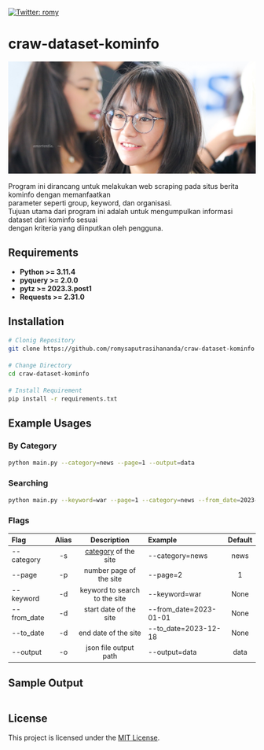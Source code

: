 [![Twitter: romy](https://img.shields.io/twitter/follow/RomySihananda)](https://twitter.com/RomySihananda)

# craw-dataset-kominfo

![](https://raw.githubusercontent.com/RomySaputraSihananda/RomySaputraSihananda/main/images/GBnPRZmbgAABJA8.jpeg)

Program ini dirancang untuk melakukan web scraping pada situs berita kominfo dengan memanfaatkan </br>parameter seperti group, keyword, dan organisasi. </br>Tujuan utama dari program ini adalah untuk mengumpulkan informasi dataset dari kominfo sesuai </br>dengan kriteria yang diinputkan oleh pengguna.

## Requirements

- **Python >= 3.11.4**
- **pyquery >= 2.0.0**
- **pytz >= 2023.3.post1**
- **Requests >= 2.31.0**

## Installation

```sh
# Clonig Repository
git clone https://github.com/romysaputrasihananda/craw-dataset-kominfo

# Change Directory
cd craw-dataset-kominfo

# Install Requirement
pip install -r requirements.txt
```

## Example Usages

### By Category

```bash
python main.py --category=news --page=1 --output=data
```

### Searching

```bash
python main.py --keyword=war --page=1 --category=news --from_date=2023-01-01 --to_date=2023-12-18 --output=data
```

### Flags

| Flag        | Alias |             Description             | Example                | Default |
| :---------- | :---: | :---------------------------------: | :--------------------- | :-----: |
| --category  |  -s   | [category](Category.md) of the site | --category=news        |  news   |
| --page      |  -p   |       number page of the site       | --page=2               |    1    |
| --keyword   |  -d   |    keyword to search to the site    | --keyword=war          |  None   |
| --from_date |  -d   |       start date of the site        | --from_date=2023-01-01 |  None   |
| --to_date   |  -d   |        end date of the site         | --to_date=2023-12-18   |  None   |
| --output    |  -o   |        json file output path        | --output=data          |  data   |

## Sample Output

```json

```

## License

This project is licensed under the [MIT License](LICENSE).

